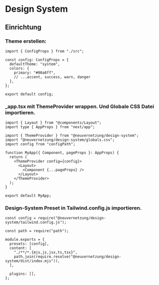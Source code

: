 # Design System

## Einrichtung

### Theme erstellen:

```
import { ConfigProps } from "./src";

const config: ConfigProps = {
  defaultTheme: "system",
  colors: {
    primary: "#00a8ff",
    // ...accent, success, warn, danger
  },
};

export default config;

```

### \_app.tsx mit ThemeProvider wrappen. Und Globale CSS Datei importieren.

```
import { Layout } from "@components/Layout";
import type { AppProps } from "next/app";

import { ThemeProvider } from "@neuvernetzung/design-system";
import "@neuvernetzung/design-system/globals.css";
import config from "configPath";

function MyApp({ Component, pageProps }: AppProps) {
  return (
    <ThemeProvider config={config}>
      <Layout>
        <Component {...pageProps} />
      </Layout>
    </ThemeProvider>
  );
}

export default MyApp;

```

### Design-System Preset in Tailwind.config.js importieren.

```
const config = require("@neuvernetzung/design-system/tailwind.config.js");

const path = require("path");

module.exports = {
  presets: [config],
  content: [
    "./**/*.{mjs,js,jsx,ts,tsx}",
    path.join(require.resolve("@neuvernetzung/design-system/dist/index.mjs")),
  ],

  plugins: [],
};


```
